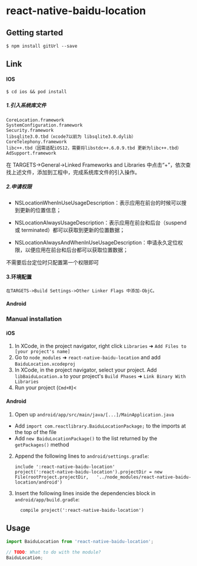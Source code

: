 # react-native-baidu-location

## Getting started

`$ npm install gitUrl --save`

## Link

#### IOS

`$ cd ios && pod install` 

##### 1.引入系统库文件
	CoreLocation.framework
	SystemConfiguration.framework
	Security.framework
	libsqlite3.0.tbd（xcode7以前为 libsqlite3.0.dylib）
	CoreTelephony.framework
	libc++.tbd（因需适配iOS12，需要将libstdc++.6.0.9.tbd 更新为libc++.tbd）
	AdSupport.framework
在 TARGETS->General->Linked Frameworks and Libraries 中点击“+”，依次查找上述文件，添加到工程中，完成系统库文件的引入操作。
##### 2.申请权限
- NSLocationWhenInUseUsageDescription：表示应用在前台的时候可以搜到更新的位置信息；

- NSLocationAlwaysUsageDescription：表示应用在前台和后台（suspend 或 terminated）都可以获取到更新的位置数据；

- NSLocationAlwaysAndWhenInUseUsageDescription：申请永久定位权限，以便应用在前台和后台都可以获取位置数据；

不需要后台定位时只配置第一个权限即可

#### 3.环境配置
	在TARGETS->Build Settings->Other Linker Flags 中添加-ObjC。
#### Android


### Manual installation


#### iOS

1. In XCode, in the project navigator, right click `Libraries` ➜ `Add Files to [your project's name]`
2. Go to `node_modules` ➜ `react-native-baidu-location` and add `BaiduLocation.xcodeproj`
3. In XCode, in the project navigator, select your project. Add `libBaiduLocation.a` to your project's `Build Phases` ➜ `Link Binary With Libraries`
4. Run your project (`Cmd+R`)<

#### Android

1. Open up `android/app/src/main/java/[...]/MainApplication.java`
  - Add `import com.reactlibrary.BaiduLocationPackage;` to the imports at the top of the file
  - Add `new BaiduLocationPackage()` to the list returned by the `getPackages()` method
2. Append the following lines to `android/settings.gradle`:
  	```
  	include ':react-native-baidu-location'
  	project(':react-native-baidu-location').projectDir = new File(rootProject.projectDir, 	'../node_modules/react-native-baidu-location/android')
  	```
3. Insert the following lines inside the dependencies block in `android/app/build.gradle`:
  	```
      compile project(':react-native-baidu-location')
  	```


## Usage
```javascript
import BaiduLocation from 'react-native-baidu-location';

// TODO: What to do with the module?
BaiduLocation;
```
